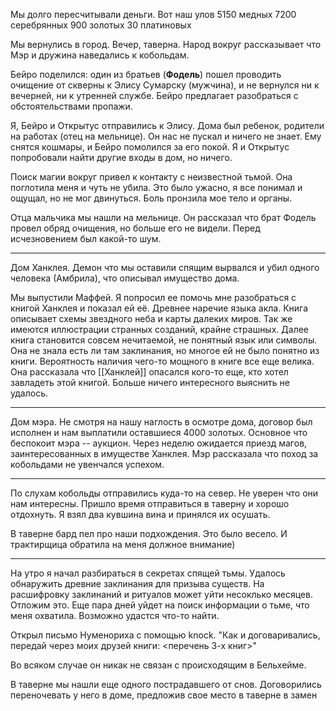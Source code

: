 Мы долго пересчитывали деньги. Вот наш улов
5150 медных
7200 серебрянных
900 золотых
30 платиновых

Мы вернулись в город. Вечер, таверна. Народ вокруг рассказывает что Мэр и дружина наведались к кобольдам. 

Бейро поделился: один из братьев (**Фодель**) пошел проводить очищение от скверны к Элису Сумарску (мужчина), и не вернулся ни к вечерней, ни к утренней службе.
Бейро предлагает разобраться с обстоятельствами пропажи.

Я, Бейро и Открытус отправились к Элису. Дома был ребенок, родители на работах (отец на мельнице). Он нас не пускал и ничего не знает. Ему снятся кошмары, и Бейро помолился за его покой. Я и Открытус попробовали найти другие входы в дом, но ничего.

Поиск магии вокруг привел к контакту с неизвестной тьмой. Она поглотила меня и чуть не убила. Это было ужасно, я все понимал и ощущал, но не мог двинуться. Боль пронзила мое тело и органы.

Отца мальчика мы нашли на мельнице. Он рассказал что брат Фодель провел обряд очищения, но больше его не видели. Перед исчезновением был какой-то шум.

---
Дом Ханклея. Демон что мы оставили спящим вырвался и убил одного человека (Амбрила), что описывал имущество дома.

Мы выпустили Маффей. Я попросил ее помочь мне разобраться с книгой Ханклея и показал ей её. Древнее наречие языка акла. Книга описывает схемы звездного неба и карты далеких миров. Так же имеются иллюстрации странных созданий, крайне страшных. Далее книга становится совсем нечитаемой, не понятный язык или символы.
Она не знала есть ли там заклинания, но многое ей не было понятно из книги. Вероятность наличия чего-то мощного в книге все еще велика.
Она рассказала что [[Ханклей]] опасался кого-то еще, кто хотел завладеть этой книгой.
Больше ничего интересного выяснить не удалось.

---
Дом мэра. Не смотря на нашу наглость в осмотре дома, договор был исполнен и нам выплатили оставшиеся 4000 золотых.
Основное что беспокоит мэра -- аукцион. Через неделю ожидается приезд магов, заинтересованных в имуществе Ханклея.
Мэр рассказала что поход за кобольдами не увенчался успехом.

---

По слухам кобольды отправились куда-то на север. Не уверен что они нам интересны.
Пришло время отправиться в таверну и хорошо отдохнуть. Я взял два кувшина вина и принялся их осушать.

В таверне бард пел про наши подхождения. Это было весело. И трактирщица обратила на меня должное внимание)

---
На утро я начал разбираться в секретах спящей тьмы. Удалось обнаружить древние заклинания для призыва существ. На расшифровку заклинаний и ритуалов может уйти несоклько месяцев. Отложим это. Еще пара дней уйдет на поиск информации о тьме, что меня охватила. Возможно удастся что-то найти.

Открыл письмо Нуменориха с помощью knock.
"Как и договаривались, передай через моих друзей книги: <перечень 3-х книг>"

Во всяком случае он никак не связан с происходящим в Бельхейме.

В таверне мы нашли еще одного пострадавшего от снов. Договорились переночевать у него в доме, предложив свое место в таверне в замен